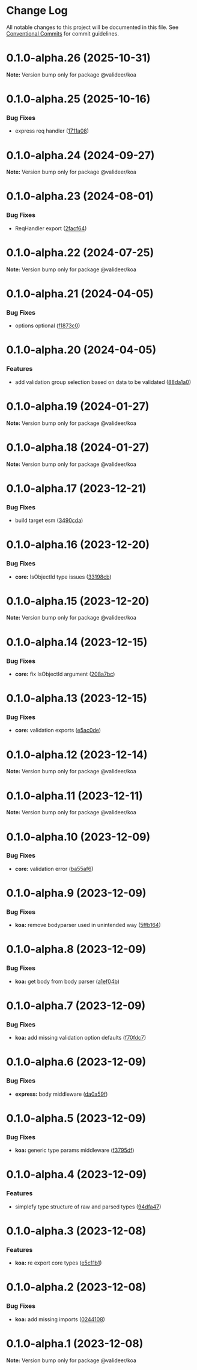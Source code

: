 # Change Log

All notable changes to this project will be documented in this file.
See [Conventional Commits](https://conventionalcommits.org) for commit guidelines.

# 0.1.0-alpha.26 (2025-10-31)

**Note:** Version bump only for package @valideer/koa

# 0.1.0-alpha.25 (2025-10-16)

### Bug Fixes

- express req handler ([1711a08](https://github.com/LiamEderzeel/valideer/commit/1711a08f6a28a3f4aa77dcfb7e69b01ff49d9a9c))

# 0.1.0-alpha.24 (2024-09-27)

**Note:** Version bump only for package @valideer/koa

# 0.1.0-alpha.23 (2024-08-01)

### Bug Fixes

- ReqHandler export ([2facf64](https://github.com/LiamEderzeel/valideer/commit/2facf646126018b3313cbb648435930ed5244285))

# 0.1.0-alpha.22 (2024-07-25)

**Note:** Version bump only for package @valideer/koa

# 0.1.0-alpha.21 (2024-04-05)

### Bug Fixes

- options optional ([f1873c0](https://github.com/LiamEderzeel/valideer/commit/f1873c0b03507fe626d2dcdd4d2558c336cb9c5e))

# 0.1.0-alpha.20 (2024-04-05)

### Features

- add validation group selection based on data to be validated ([88da1a0](https://github.com/LiamEderzeel/valideer/commit/88da1a0e7eecc9bd44d88b447379e7463f192ed7))

# 0.1.0-alpha.19 (2024-01-27)

**Note:** Version bump only for package @valideer/koa

# 0.1.0-alpha.18 (2024-01-27)

**Note:** Version bump only for package @valideer/koa

# 0.1.0-alpha.17 (2023-12-21)

### Bug Fixes

- build target esm ([3490cda](https://github.com/LiamEderzeel/valideer/commit/3490cda6f5d4cd59fd4afd791e15265a7fff4e67))

# 0.1.0-alpha.16 (2023-12-20)

### Bug Fixes

- **core:** IsObjectId type issues ([33198cb](https://github.com/LiamEderzeel/valideer/commit/33198cbbde5546d0fb005e4abf4d18dbed136947))

# 0.1.0-alpha.15 (2023-12-20)

**Note:** Version bump only for package @valideer/koa

# 0.1.0-alpha.14 (2023-12-15)

### Bug Fixes

- **core:** fix IsObjectId argument ([208a7bc](https://github.com/LiamEderzeel/valideer/commit/208a7bc67a7b7c8a5bb2b72bea17a2fefd1dbf35))

# 0.1.0-alpha.13 (2023-12-15)

### Bug Fixes

- **core:** validation exports ([e5ac0de](https://github.com/LiamEderzeel/valideer/commit/e5ac0de03645bcb04dc59051a6f9c97ccd4bd32a))

# 0.1.0-alpha.12 (2023-12-14)

**Note:** Version bump only for package @valideer/koa

# 0.1.0-alpha.11 (2023-12-11)

**Note:** Version bump only for package @valideer/koa

# 0.1.0-alpha.10 (2023-12-09)

### Bug Fixes

- **core:** validation error ([ba55af6](https://github.com/LiamEderzee/valideer/commit/ba55af69eb800d363f6a9e447c07ed4a3eafb582))

# 0.1.0-alpha.9 (2023-12-09)

### Bug Fixes

- **koa:** remove bodyparser used in unintended way ([5ffb164](https://github.com/LiamEderzee/valideer/commit/5ffb1640fd044d5c78cfa8282d8f36c914d8d5ed))

# 0.1.0-alpha.8 (2023-12-09)

### Bug Fixes

- **koa:** get body from body parser ([a1ef04b](https://github.com/LiamEderzee/valideer/commit/a1ef04b3686759476c19dd5ebc7ffb259eea4f61))

# 0.1.0-alpha.7 (2023-12-09)

### Bug Fixes

- **koa:** add missing validation option defaults ([f70fdc7](https://github.com/LiamEderzee/valideer/commit/f70fdc757e5c0ea00b94439cc8ff024ded4d3594))

# 0.1.0-alpha.6 (2023-12-09)

### Bug Fixes

- **express:** body middleware ([da0a59f](https://github.com/LiamEderzee/valideer/commit/da0a59fe1ee25ecbdcdeb22189dc0794f5b91db9))

# 0.1.0-alpha.5 (2023-12-09)

### Bug Fixes

- **koa:** generic type params middleware ([f3795df](https://github.com/LiamEderzee/valideer/commit/f3795df6112bb8eac93b02191d092954ba78e097))

# 0.1.0-alpha.4 (2023-12-09)

### Features

- simplefy type structure of raw and parsed types ([94dfa47](https://github.com/LiamEderzee/valideer/commit/94dfa47ab12229739d06d4c0c0584e8c26bf23ba))

# 0.1.0-alpha.3 (2023-12-08)

### Features

- **koa:** re export core types ([e5c11b1](https://github.com/LiamEderzee/valideer/commit/e5c11b11729b7217f8a50082389fb59aa71dcdf1))

# 0.1.0-alpha.2 (2023-12-08)

### Bug Fixes

- **koa:** add missing imports ([0244108](https://github.com/LiamEderzee/valideer/commit/02441081f544c77923549c11b4757b0011051cb5))

# 0.1.0-alpha.1 (2023-12-08)

**Note:** Version bump only for package @valideer/koa
